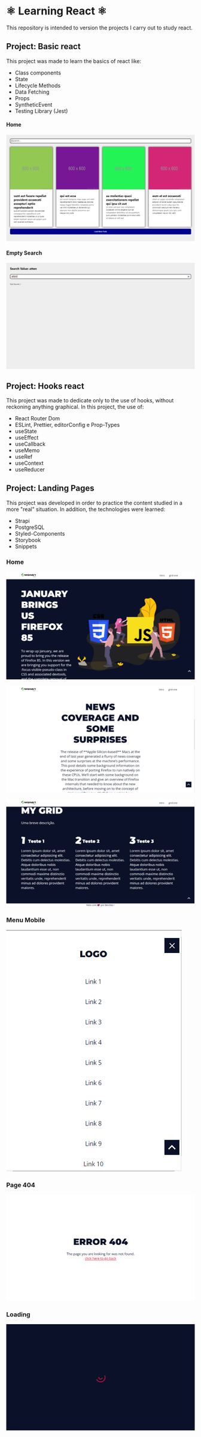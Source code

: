 # :atom_symbol: Learning React :atom_symbol: 


This repository is intended to version the projects I carry out to study react.

## Project: Basic react

This project was made to learn the basics of react like:
* Class components
* State
* Lifecycle Methods
* Data Fetching
* Props
* SyntheticEvent
* Testing Library (Jest)

#### Home
![Site](https://raw.githubusercontent.com/Berchez/EstudandoReact/main/basic-react/src/images/sitePreview.png)

#### Empty Search
![Site2](https://raw.githubusercontent.com/Berchez/EstudandoReact/main/basic-react/src/images/sitePreview2.png)

## Project: Hooks react

This project was made to dedicate only to the use of hooks, without reckoning anything graphical.
In this project, the use of:
* React Router Dom
* ESLint, Prettier, editorConfig e Prop-Types
* useState
* useEffect
* useCallback
* useMemo
* useRef
* useContext
* useReducer

## Project: Landing Pages

This project was developed in order to practice the content studied in a more "real" situation. In addition, the technologies were learned:

* Strapi
* PostgreSQL
* Styled-Components
* Storybook
* Snippets

### Home
![Home1](https://raw.githubusercontent.com/Berchez/EstudandoReact/main/landing-pages-react/src/images/home1Preview.png)

![Home2](https://raw.githubusercontent.com/Berchez/EstudandoReact/main/landing-pages-react/src/images/home2Preview.png)

![Home3](https://raw.githubusercontent.com/Berchez/EstudandoReact/main/landing-pages-react/src/images/home3Preview.png)

### Menu Mobile
![Menu](https://raw.githubusercontent.com/Berchez/EstudandoReact/main/landing-pages-react/src/images/menuMobilePreview.png)

### Page 404
![404](https://raw.githubusercontent.com/Berchez/EstudandoReact/main/landing-pages-react/src/images/page404Preview.png)

### Loading
![404](https://raw.githubusercontent.com/Berchez/EstudandoReact/main/landing-pages-react/src/images/loadingPreview.png)
